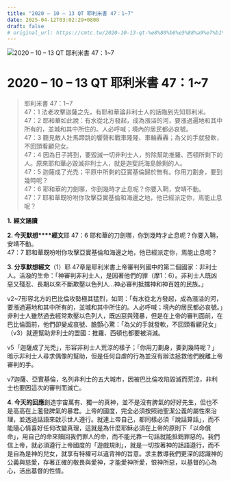 ```yaml
---
title: "2020 – 10 – 13 QT 耶利米書 47：1~7"
date: 2025-04-12T03:02:29+0800
draft: false
# original_url: https://cmtc.tw/2020-10-13-qt-%e8%80%b6%e5%88%a9%e7%b1%b3%e6%9b%b8-47%ef%bc%9a17
---
```


![2020 – 10 – 13 QT 耶利米書 47：1~7](/images/qt.jpg   "2020 – 10 – 13 QT 耶利米書 47：1~7")

# 2020 – 10 – 13 QT 耶利米書 47：1~7

> 耶利米書 47：1~7  
> 47：1 法老攻擊迦薩之先，有耶和華論非利士人的話臨到先知耶利米。  
> 47：2 耶和華如此說：有水從北方發起，成為漲溢的河，要漲過遍地和其中所有的，並城和其中所住的。人必呼喊；境內的居民都必哀號。  
> 47：3 聽見敵人壯馬蹄跳的響聲和戰車隆隆、車輪轟轟；為父的手就發軟，不回頭看顧兒女。  
> 47：4 因為日子將到，要毀滅一切非利士人，剪除幫助推羅、西頓所剩下的人。原來耶和華必毀滅非利士人，就是迦斐託海島餘剩的人。  
> 47：5 迦薩成了光禿；平原中所剩的亞實基倫歸於無有。你用刀劃身，要到幾時呢？  
> 47：6 耶和華的刀劍哪，你到幾時才止息呢？你要入鞘，安靖不動。  
> 47：7 耶和華既吩咐你攻擊亞實基倫和海邊之地，他已經派定你，焉能止息呢？

**1.** **經文誦讀**

**2. 今天默想****經文**耶 47：6 耶和華的刀劍哪，你到幾時才止息呢？你要入鞘，安靖不動。  
47：7 耶和華既吩咐你攻擊亞實基倫和海邊之地，他已經派定你，焉能止息呢？

**3. 分享默想經文**（1）耶 47章是耶利米書上帝審判列國中的第二個國家：非利士人。活潑的生命：「神審判非利士人，是因著他們的罪（摩1：6）。非利士人既凶惡又殘忍、長期以來不斷欺壓以色列人…神必審判抵擋神和神百姓的民族。」

v2~7形容北方的巴比倫攻勢極其猛烈，如同：「有水從北方發起，成為漲溢的河，要漲過遍地和其中所有的，並城和其中所住的。人必呼喊；境內的居民都必哀號。」非利士人雖然過去經常欺壓以色列人，既凶惡與殘暴，但是在上帝的審判面前，在巴比倫面前，他們卻變成哀號、膽顫心驚：「為父的手就發軟，不回頭看顧兒女」（v3）就連幫助非利士的盟國：推羅、西頓也都要被消滅。

v5「迦薩成了光禿」，形容非利士人荒涼的樣子；「你用刀劃身，要到幾時呢？」暗示非利士人尋求偶像的幫助，但是任何自虐的行為並沒有辦法拯救他們脫離上帝審判的手。

v7迦薩、亞實基倫，名列非利士的五大城市，因被巴比倫攻陷毀滅而荒涼，非利士也要因這次的審判而滅亡。

**4. 今天的回應**創造宇宙萬有、獨一的真神，並不是沒有脾氣的好好先生，但也不是高高在上濫發脾氣的暴君。上帝的國度，完全必須按照祂聖潔公義的屬性來治理，並透過話語來啟示世人遵行。就連上帝自己，都同樣必須「說話算話」，而不能隨心情喜好任何改變真理，這就是為什麼耶穌必須在上帝的原則下「以命償命」，用自己的命來贖回我們罪人的命，而不能光靠一句話就能抵銷罪惡的。我們信上帝，就必須遵行上帝國度的「遊戲規則」，就是一切按著神的話語遵行，而不是自為是神的兒女，就享有特權可以違背神的旨意。求主教導我們更深的認識神的公義與慈愛，存著正確的敬畏與愛神，才能愛神所愛，恨神所惡，以基督的心為心，活出基督的性情。